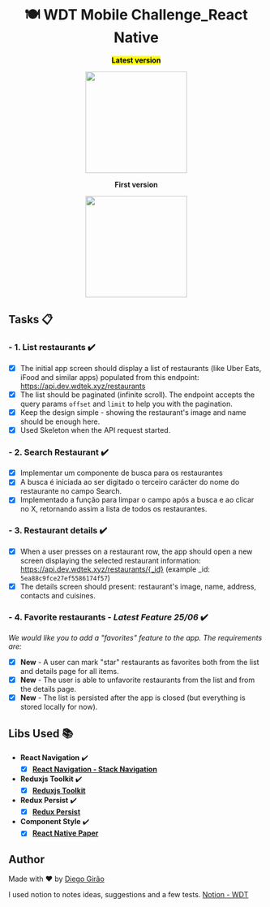 <div align='center'>
  
# 🍽️ WDT Mobile Challenge_React Native

<p><strong><mark>Latest version</mark></strong></p>
<img width='200' src="assets/restaurantapp_update.gif">
<p><strong>First version</strong></p><img width='200' src="assets/restaurants_app.gif">

</div>

## Tasks 📋

### - **1. List restaurants** ✔️

- [x] The initial app screen should display a list of restaurants (like Uber Eats, iFood and similar apps) populated from this endpoint: https://api.dev.wdtek.xyz/restaurants
- [x] The list should be paginated (infinite scroll). The endpoint accepts the query params `offset` and `limit` to help you with the pagination.
- [x] Keep the design simple - showing the restaurant's image and name should be enough here.
- [x] Used Skeleton when the API request started.

### - **2. Search Restaurant** ✔️

- [x] Implementar um componente de busca para os restaurantes
- [x] A busca é iniciada ao ser digitado o terceiro carácter do nome do restaurante no campo Search.
- [x] Implementado a função para limpar o campo após a busca e ao clicar no X, retornando assim a lista de todos os restaurantes.

### - **3. Restaurant details** ✔️

- [x] When a user presses on a restaurant row, the app should open a new screen displaying the selected restaurant information: https://api.dev.wdtek.xyz/restaurants/{_id} (example \_id: `5ea88c9fce27ef5586174f57`)
- [x] The details screen should present: restaurant's image, name, address, contacts and cuisines.

### - **4. Favorite restaurants - _Latest Feature 25/06_** ✔️

_We would like you to add a "favorites" feature to the app. The requirements are:_

- [x] **New** - A user can mark "star" restaurants as favorites both from the list and details page for all items.
- [x] **New** - The user is able to unfavorite restaurants from the list and from the details page.
- [x] **New** - The list is persisted after the app is closed (but everything is stored locally for now).

## Libs Used 📚

- **React Navigation** ✔️
  - [x] [**React Navigation - Stack Navigation**](https://github.com/react-navigation/react-navigation)
- **Reduxjs Toolkit** ✔️
  - [x] [**Reduxjs Toolkit**](https://redux-toolkit.js.org)
- **Redux Persist** ✔️
  - [x] [**Redux Persist**](https://github.com/rt2zz/redux-persist)
- **Component Style** ✔️
  - [x] [**React Native Paper**](https://callstack.github.io/react-native-paper/)

## Author

Made with ❤️ by [Diego Girão](https://github.com/Diego-Girao)

I used notion to notes ideas, suggestions and a few tests.
[Notion - WDT](https://destiny-power-2f9.notion.site/WDT-Mobile-Challenge_React-Native-2588556dafb24ae6a6ad5ebdf70cd06f)

<!-- ```markdown
# Wedigitek React Native Challenge

You are free to use any libraries that you feel needed to complete the following tasks, but we will highly value the usage of:
- [Redux](https://github.com/reduxjs/redux)
- [Redux-Saga](https://github.com/redux-saga/redux-saga)
- [React Navigation](https://github.com/react-navigation/react-navigation)

## Tasks

### **1. List restaurants - Task Done**

- [x] The initial app screen should display a list of restaurants (like Uber Eats, iFood and similar apps) populated from this endpoint: https://api.dev.wdtek.xyz/restaurants
- [x] The list should be paginated (infinite scroll). The endpoint accepts the query params `offset` and `limit` to help you with the pagination.
- [x] Keep the design simple - showing the restaurant's image and name should be enough here.

### **2. Restaurant details - Task Done**

- [x] When a user presses on a restaurant row, the app should open a new screen displaying the selected restaurant information: https://api.dev.wdtek.xyz/restaurants/{_id} (example _id: `5ea88c9fce27ef5586174f57`)
- [x] The details screen should present: restaurant's image, name, address, contacts and cuisines.

### **3. Favorite restaurants - Task Not Done**

We would like you to add a "favorites" feature to the app. The requirements are:

- [x] *New* - A user can mark "star" restaurants as favorites both from the list and details page for all items.
- [x] *New* - The user is able to unfavorite restaurants from the list and from the details page.
- [x] *New* - The list is persisted after the app is closed (but everything is stored locally for now).

## Practicalities

When you're ready to submit your challenge, share the link to your repo with us.
If you prefer to keep it private, we will provide you with some emails to invite
to the repo.

We're excited to have you take on this challenge and looking forward to seeing
your solution.

Happy coding!
``` -->
